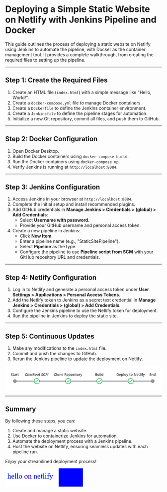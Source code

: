 # Deploying a Simple Static Website on Netlify with Jenkins Pipeline and Docker

This guide outlines the process of deploying a static website on Netlify using Jenkins to automate the pipeline, with Docker as the container management tool. It provides a complete walkthrough, from creating the required files to setting up the pipeline.

---

## Step 1: Create the Required Files

1. Create an HTML file (`index.html`) with a simple message like "Hello, World!".
2. Create a `docker-compose.yml` file to manage Docker containers.
3. Create a `Dockerfile` to define the Jenkins container environment.
4. Create a `Jenkinsfile` to define the pipeline stages for automation.
5. Initialize a new Git repository, commit all files, and push them to GitHub.

---

## Step 2: Docker Configuration

1. Open Docker Desktop.
2. Build the Docker containers using `docker-compose build`.
3. Run the Docker containers using `docker-compose up`.
4. Verify Jenkins is running at `http://localhost:8084`.

---

## Step 3: Jenkins Configuration

1. Access Jenkins in your browser at `http://localhost:8084`.
2. Complete the initial setup and install recommended plugins.
3. Add GitHub credentials in **Manage Jenkins > Credentials > (global) > Add Credentials**:
   - Select **Username with password**.
   - Provide your GitHub username and personal access token.
4. Create a new pipeline in Jenkins:
   - Click **New Item**.
   - Enter a pipeline name (e.g., "StaticSitePipeline").
   - Select **Pipeline** as the type.
   - Configure the pipeline to use **Pipeline script from SCM** with your GitHub repository URL and credentials.

---

## Step 4: Netlify Configuration

1. Log in to Netlify and generate a personal access token under **User Settings > Applications > Personal Access Tokens**.
2. Add the Netlify token to Jenkins as a secret text credential in **Manage Jenkins > Credentials > (global) > Add Credentials**.
3. Configure the Jenkins pipeline to use the Netlify token for deployment.
4. Run the pipeline in Jenkins to deploy the static site.

---

## Step 5: Continuous Updates

1. Make any modifications to the `index.html` file.
2. Commit and push the changes to GitHub.
3. Rerun the Jenkins pipeline to update the deployment on Netlify.


![Alt Text](pipeline.PNG)

---

## Summary
By following these steps, you can:
1. Create and manage a static website.
2. Use Docker to containerize Jenkins for automation.
3. Automate the deployment process with a Jenkins pipeline.
4. Host the website on Netlify, ensuring seamless updates with each pipeline run.

Enjoy your streamlined deployment process!

![Alt Text](img.gif)